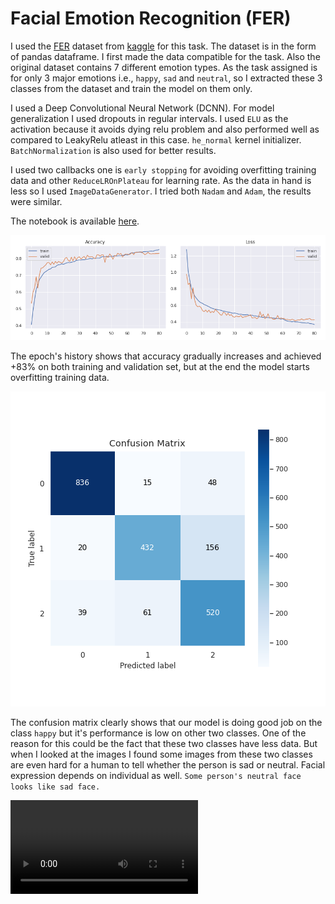 # Facial Emotion Recognition (FER)

I used the [FER](https://www.kaggle.com/ashishpatel26/facial-expression-recognitionferchallenge) dataset from [kaggle](https://www.kaggle.com/) for this task. The dataset is in the form of pandas dataframe. I first made the data compatible for the task. Also the original dataset contains 7 different emotion types. As the task assigned is for only 3 major emotions i.e., `happy`, `sad` and `neutral`, so I extracted these 3 classes from the dataset and train the model on them only.

I used a Deep Convolutional Neural Network (DCNN). For model generalization I used dropouts in regular intervals. I used `ELU` as the activation because it avoids dying relu problem and also performed well as compared to LeakyRelu atleast in this case. `he_normal` kernel initializer. `BatchNormalization` is also used for better results.

I used two callbacks one is `early stopping` for avoiding overfitting training data
and other `ReduceLROnPlateau` for learning rate. As the data in hand is less so I used `ImageDataGenerator`. I tried both `Nadam` and `Adam`, the results were similar.

The notebook is available [here](https://www.kaggle.com/gauravsharma99/facial-emotion-recognition?scriptVersionId=31791188).

![epoch history](plots/model_2/epoch_history.png "Epoch Histrory")

The epoch's history shows that accuracy gradually increases and achieved +83% on both training and validation set, but at the end the model starts overfitting training data.

![confusion matrix](plots/model_2/confusion_matrix.png "Confusion Matrix")

The confusion matrix clearly shows that our model is doing good job on the class `happy` but it's performance is low on other two classes. One of the reason for this could be the fact that these two classes have less data. But when I looked at the images I found some images from these two classes are even hard for a human to tell whether the person is sad or neutral. Facial expression depends on individual as well. `Some person's neutral face looks like sad face.`

![](out.mkv)